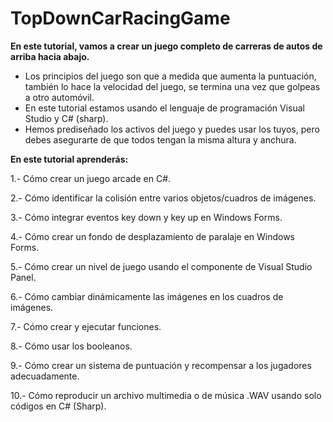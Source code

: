 # TopDownCarRacingGame

**En este tutorial, vamos a crear un juego completo de carreras de autos de arriba hacia abajo.** 

- Los principios del juego son que a medida que aumenta la puntuación, también lo hace la velocidad del juego, se termina una vez que golpeas a otro automóvil.
- En este tutorial estamos usando el lenguaje de programación Visual Studio y C# (sharp).
- Hemos prediseñado los activos del juego y puedes usar los tuyos, pero debes asegurarte de que todos tengan la misma altura y anchura.

**En este tutorial aprenderás:**

1.- Cómo crear un juego arcade en C#.

2.- Cómo identificar la colisión entre varios objetos/cuadros de imágenes.

3.- Cómo integrar eventos key down y key up en Windows Forms.

4.- Cómo crear un fondo de desplazamiento de paralaje en Windows Forms.

5.- Cómo crear un nivel de juego usando el componente de Visual Studio Panel.

6.- Cómo cambiar dinámicamente las imágenes en los cuadros de imágenes.

7.- Cómo crear y ejecutar funciones.

8.- Cómo usar los booleanos.

9.- Cómo crear un sistema de puntuación y recompensar a los jugadores adecuadamente.

10.- Cómo reproducir un archivo multimedia o de música .WAV usando solo códigos en C# (Sharp).
